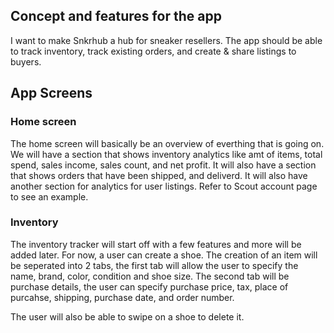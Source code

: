 ## Concept and features for the app

I want to make Snkrhub a hub for sneaker resellers. The app should be able to track inventory, track existing orders, and create & share listings to buyers.

## App Screens

### Home screen

The home screen will basically be an overview of everthing that is going on. We will have a section that shows inventory analytics like amt of items, total spend, sales income, sales count, and net profit. It will also have a section that shows orders that have been shipped, and deliverd. It will also have another section for analytics for user listings. Refer to Scout account page to see an example.

### Inventory

The inventory tracker will start off with a few features and more will be added later. For now, a user can create a shoe. The creation of an item will be seperated into 2 tabs, the first tab will allow the user to specify the name, brand, color, condition and shoe size. The second tab will be purchase details, the user can specify purchase price, tax, place of purcahse, shipping, purchase date, and order number.

The user will also be able to swipe on a shoe to delete it.
